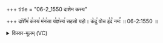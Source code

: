 +++
title = "06-2_1550 दाशेम कस्य"

+++
दा꣡शे꣢म꣣ क꣢स्य꣣ म꣡न꣢सा य꣣ज्ञ꣡स्य꣢ सहसो यहो। क꣡दु꣢ वोच इ꣣दं꣡ नमः꣢꣯ ॥ 06-2:1550 ॥

<details><summary>विस्वर-मूलम् (VC)</summary>

दाशेम कस्य मनसा यज्ञस्य सहसो यहो । कदु वोच इदं नमः ॥१५५०॥
</details>